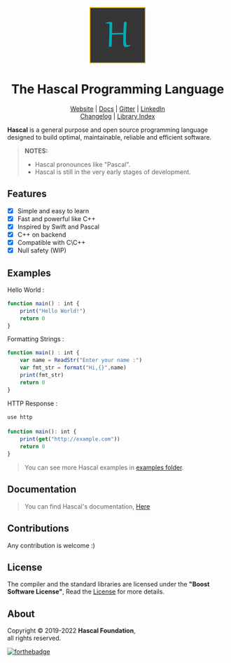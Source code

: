 
<div align="center">
  <img style="text-align:center" src="hascal-logo.png" height="128px" width="128px">


  # The Hascal Programming Language
  [Website](https://hascal.github.io) |
  [Docs](https://hascal.github.io/docs/) |
  [Gitter](https://gitter.im/hascal/community) |
  [LinkedIn](https://linkedin.com/company/hascal-lang) \
  [Changelog](docs/CHANGELOG.md) |
  [Library Index](https://github.com/hascal/libs)

</div>

**Hascal** is a general purpose and open source programming language designed to build optimal, maintainable, reliable and efficient software.
> **NOTES:** 
> - Hascal pronounces like "Pascal".
> - Hascal is still in the very early stages of development.
## Features
- [x] Simple and easy to learn
- [x] Fast and powerful like C++
- [x] Inspired by Swift and Pascal
- [x] C++ on backend
- [x] Compatible with C\C++
- [x] Null safety (WIP)
## Examples
Hello World :
```typescript
function main() : int {
    print("Hello World!")
    return 0
}
```

Formatting Strings :
```typescript
function main() : int {
    var name = ReadStr("Enter your name :")
    var fmt_str = format("Hi,{}",name)
    print(fmt_str)
    return 0
}
```

HTTP Response :
```typescript
use http

function main(): int {
    print(get("http://example.com"))
    return 0
}
```

> You can see more Hascal examples in [examples folder](https://github.com/hascal/hascal/tree/main/examples).

## Documentation
> You can find Hascal's documentation, [Here](https://hascal.github.io/docs)

## Contributions
Any contribution is welcome :)

<!-- [![graph](https://contrib.rocks/image?repo=hascal/hascal)](https://github.com/hascal/hascal/graphs/contributors)
 -->
## License
The compiler and the standard libraries are licensed under the **"Boost Software License"**,
Read the [License](https://github.com/hascal/hascal/blob/main/LICENSE) for more details.

## About
Copyright © 2019-2022 **Hascal Foundation**, \
all rights reserved.

[![forthebadge](https://forthebadge.com/images/badges/built-with-love.svg)](https://forthebadge.com)

